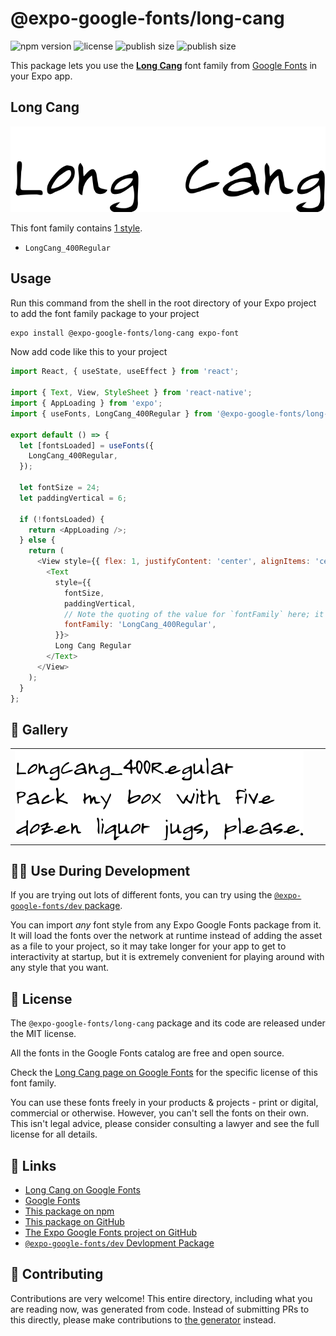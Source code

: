 # @expo-google-fonts/long-cang

![npm version](https://flat.badgen.net/npm/v/@expo-google-fonts/long-cang)
![license](https://flat.badgen.net/github/license/expo/google-fonts)
![publish size](https://flat.badgen.net/packagephobia/install/@expo-google-fonts/long-cang)
![publish size](https://flat.badgen.net/packagephobia/publish/@expo-google-fonts/long-cang)

This package lets you use the [**Long Cang**](https://fonts.google.com/specimen/Long+Cang) font family from [Google Fonts](https://fonts.google.com/) in your Expo app.

## Long Cang

![Long Cang](./font-family.png)

This font family contains [1 style](#-gallery).

- `LongCang_400Regular`

## Usage

Run this command from the shell in the root directory of your Expo project to add the font family package to your project
```sh
expo install @expo-google-fonts/long-cang expo-font
```

Now add code like this to your project
```js
import React, { useState, useEffect } from 'react';

import { Text, View, StyleSheet } from 'react-native';
import { AppLoading } from 'expo';
import { useFonts, LongCang_400Regular } from '@expo-google-fonts/long-cang';

export default () => {
  let [fontsLoaded] = useFonts({
    LongCang_400Regular,
  });

  let fontSize = 24;
  let paddingVertical = 6;

  if (!fontsLoaded) {
    return <AppLoading />;
  } else {
    return (
      <View style={{ flex: 1, justifyContent: 'center', alignItems: 'center' }}>
        <Text
          style={{
            fontSize,
            paddingVertical,
            // Note the quoting of the value for `fontFamily` here; it expects a string!
            fontFamily: 'LongCang_400Regular',
          }}>
          Long Cang Regular
        </Text>
      </View>
    );
  }
};

```

## 🔡 Gallery


||||
|-|-|-|
|![LongCang_400Regular](./LongCang_400Regular.ttf.png)||||


## 👩‍💻 Use During Development

If you are trying out lots of different fonts, you can try using the [`@expo-google-fonts/dev` package](https://github.com/expo/google-fonts/tree/master/font-packages/dev#readme).

You can import *any* font style from any Expo Google Fonts package from it. It will load the fonts
over the network at runtime instead of adding the asset as a file to your project, so it may take longer
for your app to get to interactivity at startup, but it is extremely convenient
for playing around with any style that you want.

## 📖 License

The `@expo-google-fonts/long-cang` package and its code are released under the MIT license.

All the fonts in the Google Fonts catalog are free and open source.

Check the [Long Cang page on Google Fonts](https://fonts.google.com/specimen/Long+Cang) for the specific license of this font family.

You can use these fonts freely in your products & projects - print or digital, commercial or otherwise. However, you can't sell the fonts on their own. This isn't legal advice, please consider consulting a lawyer and see the full license for all details.

## 🔗 Links

- [Long Cang on Google Fonts](https://fonts.google.com/specimen/Long+Cang)
- [Google Fonts](https://fonts.google.com/)
- [This package on npm](https://www.npmjs.com/package/@expo-google-fonts/long-cang)
- [This package on GitHub](https://github.com/expo/google-fonts/tree/master/font-packages/long-cang)
- [The Expo Google Fonts project on GitHub](https://github.com/expo/google-fonts)
- [`@expo-google-fonts/dev` Devlopment Package](https://github.com/expo/google-fonts/tree/master/font-packages/dev)

## 🤝 Contributing

Contributions are very welcome! This entire directory, including what you are reading now, was generated from code. Instead of submitting PRs to this directly, please make contributions to [the generator](https://github.com/expo/google-fonts/tree/master/packages/generator) instead.
